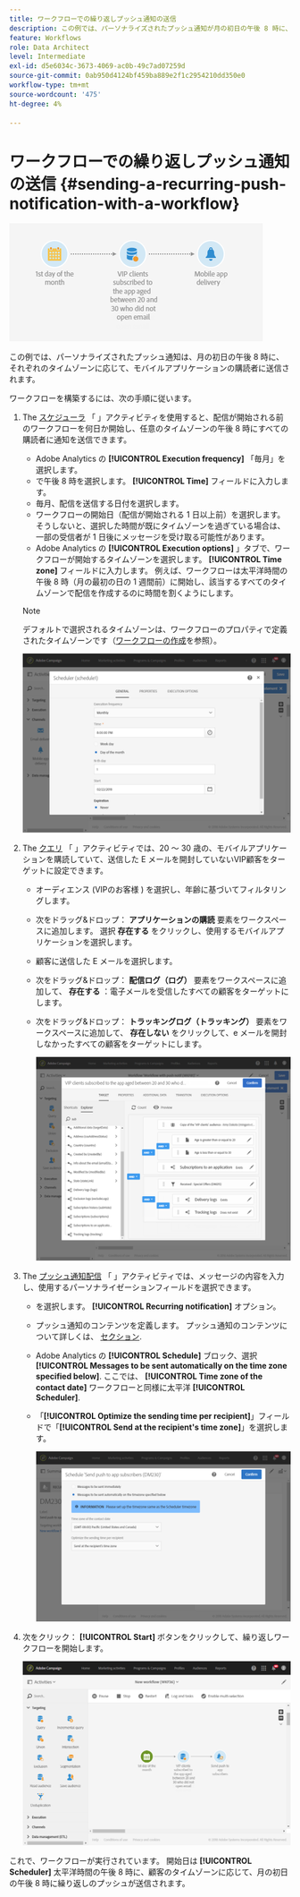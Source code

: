 ```yaml
---
title: ワークフローでの繰り返しプッシュ通知の送信
description: この例では、パーソナライズされたプッシュ通知が月の初日の午後 8 時に、それぞれのタイムゾーンに応じてモバイルアプリケーションの購読者に送信されます
feature: Workflows
role: Data Architect
level: Intermediate
exl-id: d5e6034c-3673-4069-ac0b-49c7ad07259d
source-git-commit: 0ab950d4124bf459ba889e2f1c2954210dd350e0
workflow-type: tm+mt
source-wordcount: '475'
ht-degree: 4%

---
```


# ワークフローでの繰り返しプッシュ通知の送信 {#sending-a-recurring-push-notification-with-a-workflow}

![](assets/wkf_push_example_1.png)

この例では、パーソナライズされたプッシュ通知は、月の初日の午後 8 時に、それぞれのタイムゾーンに応じて、モバイルアプリケーションの購読者に送信されます。

ワークフローを構築するには、次の手順に従います。

1. The [スケジューラ](../../automating/using/scheduler.md) 「 」アクティビティを使用すると、配信が開始される前のワークフローを何日か開始し、任意のタイムゾーンの午後 8 時にすべての購読者に通知を送信できます。

   * Adobe Analytics の **[!UICONTROL Execution frequency]** 「毎月」を選択します。
   * で午後 8 時を選択します。 **[!UICONTROL Time]** フィールドに入力します。
   * 毎月、配信を送信する日付を選択します。
   * ワークフローの開始日（配信が開始される 1 日以上前）を選択します。 そうしないと、選択した時間が既にタイムゾーンを過ぎている場合は、一部の受信者が 1 日後にメッセージを受け取る可能性があります。
   * Adobe Analytics の **[!UICONTROL Execution options]** 」タブで、ワークフローが開始するタイムゾーンを選択します。 **[!UICONTROL Time zone]** フィールドに入力します。 例えば、ワークフローは太平洋時間の午後 8 時（月の最初の日の 1 週間前）に開始し、該当するすべてのタイムゾーンで配信を作成するのに時間を割くようにします。

   >[!NOTE]
   >
   >デフォルトで選択されるタイムゾーンは、ワークフローのプロパティで定義されたタイムゾーンです（[ワークフローの作成](../../automating/using/building-a-workflow.md)を参照）。

   ![](assets/wkf_push_example_5.png)

1. The [クエリ](../../automating/using/query.md) 「 」アクティビティでは、20 ～ 30 歳の、モバイルアプリケーションを購読していて、送信した E メールを開封していないVIP顧客をターゲットに設定できます。

   * オーディエンス (VIPのお客様 ) を選択し、年齢に基づいてフィルタリングします。
   * 次をドラッグ&amp;ドロップ： **アプリケーションの購読** 要素をワークスペースに追加します。 選択 **存在する** をクリックし、使用するモバイルアプリケーションを選択します。
   * 顧客に送信した E メールを選択します。
   * 次をドラッグ&amp;ドロップ： **配信ログ（ログ）** 要素をワークスペースに追加して、 **存在する** ：電子メールを受信したすべての顧客をターゲットにします。
   * 次をドラッグ&amp;ドロップ： **トラッキングログ（トラッキング）** 要素をワークスペースに追加して、 **存在しない** をクリックして、e メールを開封しなかったすべての顧客をターゲットにします。

     ![](assets/wkf_push_example_2.png)

1. The [プッシュ通知配信](../../automating/using/push-notification-delivery.md) 「 」アクティビティでは、メッセージの内容を入力し、使用するパーソナライゼーションフィールドを選択できます。

   * を選択します。 **[!UICONTROL Recurring notification]** オプション。
   * プッシュ通知のコンテンツを定義します。 プッシュ通知のコンテンツについて詳しくは、 [セクション](../../channels/using/preparing-and-sending-a-push-notification.md).
   * Adobe Analytics の **[!UICONTROL Schedule]** ブロック、選択 **[!UICONTROL Messages to be sent automatically on the time zone specified below]**. ここでは、 **[!UICONTROL Time zone of the contact date]** ワークフローと同様に太平洋 **[!UICONTROL Scheduler]**.
   * 「**[!UICONTROL Optimize the sending time per recipient]**」フィールドで「**[!UICONTROL Send at the recipient's time zone]**」を選択します。

     ![](assets/wkf_push_example_4.png)

1. 次をクリック： **[!UICONTROL Start]** ボタンをクリックして、繰り返しワークフローを開始します。

   ![](assets/wkf_push_example_3.png)

これで、ワークフローが実行されています。 開始日は **[!UICONTROL Scheduler]** 太平洋時間の午後 8 時に、顧客のタイムゾーンに応じて、月の初日の午後 8 時に繰り返しのプッシュが送信されます。

